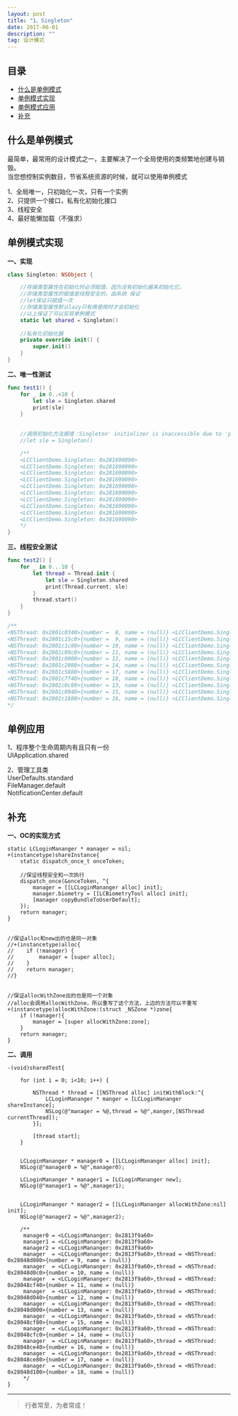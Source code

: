 ```yaml
---
layout: post
title: "1、Singleton"
date: 2017-06-01
description: ""
tag: 设计模式
---
```







## 目录

* [什么是单例模式](#content1)
* [单例模式实现](#content2)
* [单例模式应用](#content3)
* [补充](#content4)







<!-- ************************************************ -->
## <a id="content1"></a>什么是单例模式

最简单，最常用的设计模式之一，主要解决了一个全局使用的类频繁地创建与销毁。   
当您想控制实例数目，节省系统资源的时候，就可以使用单例模式   

1、全局唯一，只初始化一次，只有一个实例      
2、只提供一个接口，私有化初始化接口      
3、线程安全      
4、最好能懒加载（不强求） 


<!-- ************************************************ -->
## <a id="content2"></a>单例模式实现

**一、实现**

```swift
class Singleton: NSObject {

    //存储类型属性在初始化时必须赋值，因为没有初始化器来初始化它，
    //存储类型属性的赋值是线程安全的，由系统 保证
    //let保证只赋值一次
    //存储类型属性默认lazy只有再使用时才会初始化
    //以上保证了可以实现单例模式
    static let shared = Singleton()
    
    //私有化初始化器
    private override init() {
        super.init()
    }
}
```

**二、唯一性测试**

```swift
func test1() {
    for _ in 0..<10 {
        let sle = Singleton.shared
        print(sle)
    }
    
    
    //调用初始化方法报错：Singleton' initializer is inaccessible due to 'private' protection level
    //let sle = Singleton()

    /**
    <LCClientDemo.Singleton: 0x281690090>
    <LCClientDemo.Singleton: 0x281690090>
    <LCClientDemo.Singleton: 0x281690090>
    <LCClientDemo.Singleton: 0x281690090>
    <LCClientDemo.Singleton: 0x281690090>
    <LCClientDemo.Singleton: 0x281690090>
    <LCClientDemo.Singleton: 0x281690090>
    <LCClientDemo.Singleton: 0x281690090>
    <LCClientDemo.Singleton: 0x281690090>
    <LCClientDemo.Singleton: 0x281690090>
    */
}
```

**三、线程安全测试**

```swift
func test2() {
    for _ in 0...10 {
        let thread = Thread.init {
            let sle = Singleton.shared
            print(Thread.current, sle)
        }
        thread.start()
    }
}

/**
<NSThread: 0x2801c0340>{number =  8, name = (null)} <LCClientDemo.Singleton: 0x281690090>
<NSThread: 0x2801c15c0>{number =  9, name = (null)} <LCClientDemo.Singleton: 0x281690090>
<NSThread: 0x2801c1c80>{number = 10, name = (null)} <LCClientDemo.Singleton: 0x281690090>
<NSThread: 0x2801c09c0>{number = 11, name = (null)} <LCClientDemo.Singleton: 0x281690090>
<NSThread: 0x2801c0000>{number = 12, name = (null)} <LCClientDemo.Singleton: 0x281690090>
<NSThread: 0x2801c2080>{number = 14, name = (null)} <LCClientDemo.Singleton: 0x281690090>
<NSThread: 0x2801c5880>{number = 17, name = (null)} <LCClientDemo.Singleton: 0x281690090>
<NSThread: 0x2801c7f40>{number = 18, name = (null)} <LCClientDemo.Singleton: 0x281690090>
<NSThread: 0x2801c0c80>{number = 13, name = (null)} <LCClientDemo.Singleton: 0x281690090>
<NSThread: 0x2801c0940>{number = 15, name = (null)} <LCClientDemo.Singleton: 0x281690090>
<NSThread: 0x2801c1680>{number = 16, name = (null)} <LCClientDemo.Singleton: 0x281690090>
*/
```





<!-- ************************************************ -->
## <a id="content3"></a>单例应用

1、程序整个生命周期内有且只有一份   
    UIApplication.shared

2、管理工具类    
    UserDefaults.standard   
    FileManager.default    
    NotificationCenter.default    


<!-- ************************************************ -->
## <a id="content4"></a>补充

**一、OC的实现方式**

```
static LCLoginMananger * manager = nil;
+(instancetype)shareInstance{
    static dispatch_once_t onceToken;

    //保证线程安全和一次执行
    dispatch_once(&onceToken, ^{
        manager = [[LCLoginMananger alloc] init];
        manager.biometry = [[LCBiometryTool alloc] init];
        [manager copyBundleToUserDefault];
    });
    return manager;
}


//保证alloc和new出的也是同一对象
//+(instancetype)alloc{
//    if (!manager) {
//        manager = [super alloc];
//    }
//    return manager;
//}


//保证allocWithZone出的也是同一个对象
//alloc会调用allocWithZone，所以重写了这个方法，上边的方法可以不重写
+(instancetype)allocWithZone:(struct _NSZone *)zone{
    if (!manager){
        manager = [super allocWithZone:zone];
    }
    return manager;
}
```

**二、调用**

```
-(void)sharedTest{

    for (int i = 0; i<10; i++) {
        
        NSThread * thread = [[NSThread alloc] initWithBlock:^{
            LCLoginMananger * manger = [LCLoginMananger shareInstance];
            NSLog(@"manager = %@,thread = %@",manger,[NSThread currentThread]);
        }];
        
        [thread start];
    }
    
    
    LCLoginMananger * manager0 = [[LCLoginMananger alloc] init];
    NSLog(@"manager0 = %@",manager0);
    
    LCLoginMananger * manager1 = [LCLoginMananger new];
    NSLog(@"manager1 = %@",manager1);
    
    
    LCLoginMananger * manager2 = [[LCLoginMananger allocWithZone:nil] init];
    NSLog(@"manager2 = %@",manager2);
    
    /**
     manager0 = <LCLoginMananger: 0x2813f9a60>
     manager1 = <LCLoginMananger: 0x2813f9a60>
     manager2 = <LCLoginMananger: 0x2813f9a60>
     manager  = <LCLoginMananger: 0x2813f9a60>,thread = <NSThread: 0x28048d080>{number = 9, name = (null)}
     manager  = <LCLoginMananger: 0x2813f9a60>,thread = <NSThread: 0x28048d0c0>{number = 10, name = (null)}
     manager  = <LCLoginMananger: 0x2813f9a60>,thread = <NSThread: 0x28048cf40>{number = 11, name = (null)}
     manager  = <LCLoginMananger: 0x2813f9a60>,thread = <NSThread: 0x28048d040>{number = 12, name = (null)}
     manager  = <LCLoginMananger: 0x2813f9a60>,thread = <NSThread: 0x28048d000>{number = 13, name = (null)}
     manager  = <LCLoginMananger: 0x2813f9a60>,thread = <NSThread: 0x28048cf80>{number = 15, name = (null)}
     manager  = <LCLoginMananger: 0x2813f9a60>,thread = <NSThread: 0x28048cfc0>{number = 14, name = (null)}
     manager  = <LCLoginMananger: 0x2813f9a60>,thread = <NSThread: 0x28048ce40>{number = 16, name = (null)}
     manager  = <LCLoginMananger: 0x2813f9a60>,thread = <NSThread: 0x28048ce80>{number = 17, name = (null)}
     manager  = <LCLoginMananger: 0x2813f9a60>,thread = <NSThread: 0x28048d100>{number = 18, name = (null)}
     */
}
```


----------
>  行者常至，为者常成！


